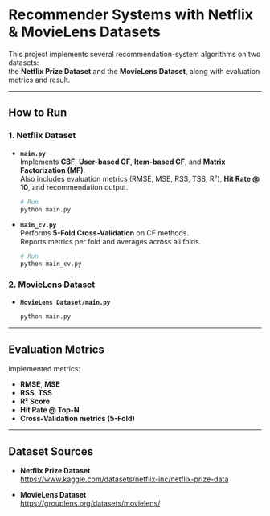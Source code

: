 # Recommender Systems with Netflix & MovieLens Datasets

This project implements several recommendation-system algorithms on two datasets:  
the **Netflix Prize Dataset** and the **MovieLens Dataset**, along with evaluation metrics and result.

---

## How to Run

### 1. Netflix Dataset

- **`main.py`**  
  Implements **CBF**, **User-based CF**, **Item-based CF**, and **Matrix Factorization (MF)**.  
  Also includes evaluation metrics (RMSE, MSE, RSS, TSS, R²), **Hit Rate @ 10**, and recommendation output.

  ```bash
  # Run
  python main.py
  ```

- **`main_cv.py`**  
  Performs **5-Fold Cross-Validation** on CF methods.  
  Reports metrics per fold and averages across all folds.

  ```bash
  # Run
  python main_cv.py
  ```

### 2. MovieLens Dataset

- **`MovieLens Dataset/main.py`**  

  ```bash
  python main.py
  ```

---

## Evaluation Metrics

Implemented metrics:

- **RMSE**, **MSE**  
- **RSS**, **TSS**  
- **R² Score**  
- **Hit Rate @ Top-N**  
- **Cross-Validation metrics (5-Fold)**

---

## Dataset Sources

- **Netflix Prize Dataset**  
  <https://www.kaggle.com/datasets/netflix-inc/netflix-prize-data>

- **MovieLens Dataset**  
  <https://grouplens.org/datasets/movielens/>
